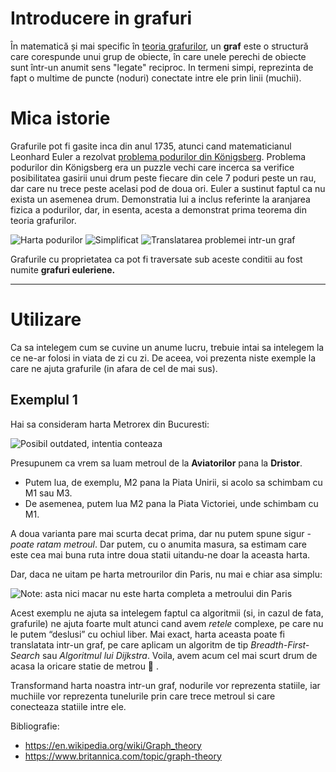 # Introducere in grafuri
În matematică și mai specific în [teoria grafurilor](https://ro.wikipedia.org/wiki/Teoria_grafurilor), un **graf** este o structură care corespunde unui grup de obiecte, în care unele perechi de obiecte sunt într-un anumit sens "legate" reciproc. In termeni simpi, reprezinta de fapt o multime de puncte (noduri) conectate intre ele prin linii (muchii).


# Mica istorie

Grafurile pot fi  gasite inca din anul 1735, atunci cand matematicianul Leonhard Euler a rezolvat [problema podurilor din Königsberg](https://ro.wikipedia.org/wiki/Problema_podurilor_din_K%C3%B6nigsberg). Problema podurilor din Königsberg era un puzzle vechi care incerca sa verifice posibilitatea gasirii unui drum peste fiecare din cele 7 poduri peste un rau, dar care nu trece peste acelasi pod de doua ori. Euler a sustinut faptul ca nu exista un asemenea drum. Demonstratia lui a inclus referinte la aranjarea fizica a podurilor, dar, in esenta, acesta a demonstrat prima teorema din teoria grafurilor. 

 

![Harta podurilor](https://upload.wikimedia.org/wikipedia/commons/5/5d/Konigsberg_bridges.png)
![Simplificat](https://upload.wikimedia.org/wikipedia/commons/thumb/9/91/7_bridges.svg/179px-7_bridges.svg.png)
![Translatarea problemei intr-un graf](https://upload.wikimedia.org/wikipedia/commons/thumb/9/96/K%C3%B6nigsberg_graph.svg/180px-K%C3%B6nigsberg_graph.svg.png)


Grafurile cu proprietatea ca pot fi traversate sub aceste conditii au fost numite **grafuri euleriene.**

----------
# Utilizare

Ca sa intelegem cum se cuvine un anume lucru, trebuie intai sa intelegem la ce ne-ar folosi in viata de zi cu zi. De aceea, voi prezenta niste exemple la care ne ajuta grafurile (in afara de cel de mai sus).


## Exemplul 1

Hai sa consideram harta Metrorex din Bucuresti:

![Posibil outdated, intentia conteaza](https://harta-metrou.com/design/harta-metrou.png)


Presupunem ca vrem sa luam metroul de la **Aviatorilor** pana la **Dristor**. 


- Putem lua, de exemplu, M2 pana la Piata Unirii, si acolo sa schimbam cu M1 sau M3. 
- De asemenea, putem lua M2 pana la Piata Victoriei, unde schimbam cu M1.

A doua varianta pare mai scurta decat prima, dar nu putem spune sigur  - *poate ratam metroul*. Dar putem, cu o anumita masura, sa estimam care este cea mai buna ruta intre doua statii uitandu-ne doar la aceasta harta. 


Dar, daca ne uitam pe harta metrourilor din Paris, nu mai e chiar asa simplu:

![Note: asta nici macar nu este harta completa a metroului din Paris](https://i0.wp.com/transitmap.net/wp-content/uploads/2015/11/tumblr_ny6vrpXh3Y1umx7dwo1_1280-1024x756.png?ssl=1)


Acest exemplu ne ajuta sa intelegem faptul ca algoritmii (si, in cazul de fata, grafurile) ne ajuta foarte mult atunci cand avem *retele* complexe, pe care nu le putem “deslusi” cu ochiul liber. Mai exact, harta aceasta poate fi translatata intr-un graf, pe care aplicam un algoritm de tip *Breadth-First-Search* sau *Algoritmul lui Dijkstra*. Voila, avem acum cel mai scurt drum de acasa la oricare statie de metrou 🙂 . 

Transformand harta noastra intr-un graf, nodurile vor reprezenta statiile, iar muchiile vor reprezenta tunelurile prin care trece metroul si care conecteaza statiile intre ele.






Bibliografie:

- https://en.wikipedia.org/wiki/Graph_theory
- https://www.britannica.com/topic/graph-theory

